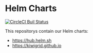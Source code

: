 # Helm Charts

[![CircleCI Buil Status](https://circleci.com/gh/kiwigrid/helm-charts.svg?style=svg)](https://circleci.com/gh/kiwigrid/helm-charts)

This repositorys contain our Helm charts:
* https://hub.helm.sh
* https://kiwigrid.github.io
